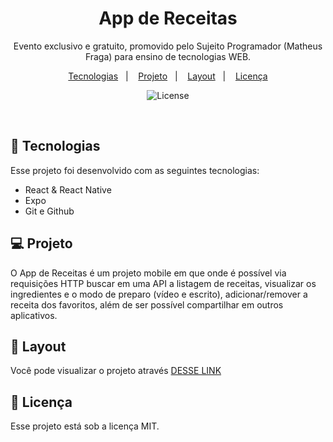 <h1 align="center"> App de Receitas </h1>

<p align="center">
Evento exclusivo e gratuito, promovido pelo Sujeito Programador (Matheus Fraga) para ensino de tecnologias WEB.
</p>

<p align="center">
  <a href="#-tecnologias">Tecnologias</a>&nbsp;&nbsp;&nbsp;|&nbsp;&nbsp;&nbsp;
  <a href="#-projeto">Projeto</a>&nbsp;&nbsp;&nbsp;|&nbsp;&nbsp;&nbsp;
  <a href="#-layout">Layout</a>&nbsp;&nbsp;&nbsp;|&nbsp;&nbsp;&nbsp;
  <a href="#memo-licença">Licença</a>
</p>

<p align="center">
  <img alt="License" src="https://img.shields.io/static/v1?label=license&message=MIT&color=49AA26&labelColor=000000">
</p>

<br>

## 🚀 Tecnologias

Esse projeto foi desenvolvido com as seguintes tecnologias:

- React & React Native
- Expo
- Git e Github

## 💻 Projeto

O App de Receitas é um projeto mobile em que onde é possível via requisições HTTP buscar em uma API a listagem de receitas, visualizar os ingredientes e o modo de preparo (vídeo e escrito), adicionar/remover a receita dos favoritos, além de ser possível compartilhar em outros aplicativos.

## 🔖 Layout

Você pode visualizar o projeto através [DESSE LINK](<https://barralukas.github.io/linkPage/](https://www.figma.com/file/xxeWSyHN7y7ijJdn1gujBk/App-Receita-F%C3%A1cil-(Copy)?node-id=0%3A1&t=hOz0B80nNAGSukZx-1>)

## :memo: Licença

Esse projeto está sob a licença MIT.
